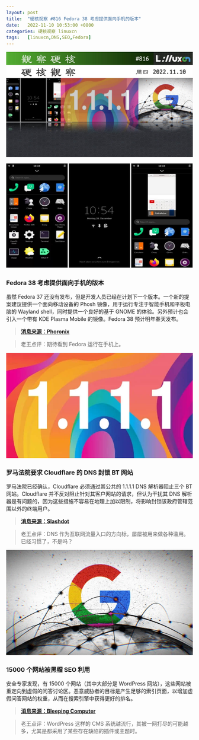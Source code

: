 ```yaml
---
layout: post
title:	"硬核观察 #816 Fedora 38 考虑提供面向手机的版本"
date:	2022-11-10 10:53:00 +0800 
categories:	硬核观察 linuxcn 
tags:	[linuxcn,DNS,SEO,Fedora]
---
```



![](/Asserts/Images/album/202211/10/105256sj3dv99sfjrpjr3w.jpg)


![](/Asserts/Images/album/202211/10/105308z763ishcmishxhsf.jpg)


### Fedora 38 考虑提供面向手机的版本


虽然 Fedora 37 还没有发布，但是开发人员已经在计划下一个版本。一个新的提案建议提供一个面向移动设备的 Phosh 镜像，用于运行专注于智能手机和平板电脑的 Wayland shell，同时提供一个良好的基于 GNOME 的体验。另外预计也会引入一个带有 KDE Plasma Mobile 的镜像。Fedora 38 预计明年春天发布。



> 
> **[消息来源：Phoronix](https://www.phoronix.com/news/Fedora-38-Phosh-Proposal)**
> 
> 
> 



> 
> 老王点评：期待看到 Fedora 运行在手机上。
> 
> 
> 


![](/Asserts/Images/album/202211/10/105319qjjqbeljpqsvdmj7.jpg)


### 罗马法院要求 Cloudflare 的 DNS 封锁 BT 网站


罗马法院已经确认，Cloudflare 必须通过其公共的 1.1.1.1 DNS 解析器阻止三个 BT 网站。Cloudflare 并不反对阻止针对其客户网站的请求，但认为干扰其 DNS 解析器是有问题的，因为这些措施不容易在地理上加以限制，将影响封锁该政府管辖范围以外的终端用户。



> 
> **[消息来源：Slashdot](https://yro.slashdot.org/story/22/11/09/2320228/court-upholds-piracy-blocking-order-against-cloudflares-1111-dns-resolver)**
> 
> 
> 



> 
> 老王点评：DNS 作为互联网流量入口的方向标，屡屡被用来做各种滥用。已经习惯了，不是吗？
> 
> 
> 


![](/Asserts/Images/album/202211/10/105333u3mty066v9keyc6t.jpg)


### 15000 个网站被黑帽 SEO 利用


安全专家发现，有 15000 个网站（其中大部分是 WordPress 网站），这些网站被重定向到虚假的问答讨论区。恶意威胁者的目标是产生足够的索引页面，以增加虚假问答网站的权重，从而在搜索引擎中获得更好的排名。



> 
> **[消息来源：Bleeping Computer](https://www.bleepingcomputer.com/news/security/15-000-sites-hacked-for-massive-google-seo-poisoning-campaign/)**
> 
> 
> 



> 
> 老王点评：WordPress 这样的 CMS 系统越流行，其被一网打尽的可能越多，尤其是都采用了某些存在缺陷的插件或主题时。
> 
> 
>
